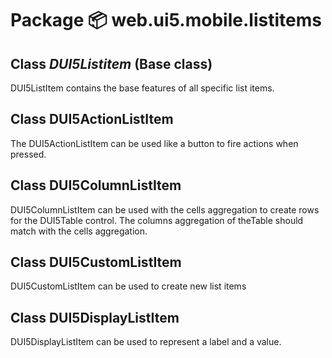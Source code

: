 # Package 📦 web.ui5.mobile.listitems

## Class *DUI5Listitem* (Base class)
DUI5ListItem contains the base features of all specific list items.

## Class DUI5ActionListItem
The DUI5ActionListItem can be used like a button to fire actions when pressed.

## Class DUI5ColumnListItem 
DUI5ColumnListItem can be used with the cells aggregation to create rows for the DUI5Table control. The columns aggregation of theTable should match with the cells aggregation.

## Class DUI5CustomListItem

DUI5CustomListItem can be used to create new list items

## Class DUI5DisplayListItem
DUI5DisplayListItem can be used to represent a label and a value.
